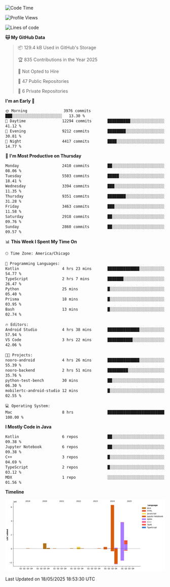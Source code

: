 <!--START_SECTION:waka-->
![Code Time](http://img.shields.io/badge/Code%20Time-1%2C265%20hrs%2017%20mins-blue)

![Profile Views](http://img.shields.io/badge/Profile%20Views-0-blue)

![Lines of code](https://img.shields.io/badge/From%20Hello%20World%20I%27ve%20Written-13.0%20million%20lines%20of%20code-blue)

**🐱 My GitHub Data** 

> 📦 129.4 kB Used in GitHub's Storage 
 > 
> 🏆 835 Contributions in the Year 2025
 > 
> 🚫 Not Opted to Hire
 > 
> 📜 47 Public Repositories 
 > 
> 🔑 6 Private Repositories 
 > 
**I'm an Early 🐤** 

```text
🌞 Morning                3976 commits        ███░░░░░░░░░░░░░░░░░░░░░░   13.30 % 
🌆 Daytime                12294 commits       ██████████░░░░░░░░░░░░░░░   41.12 % 
🌃 Evening                9212 commits        ████████░░░░░░░░░░░░░░░░░   30.81 % 
🌙 Night                  4417 commits        ████░░░░░░░░░░░░░░░░░░░░░   14.77 % 
```
📅 **I'm Most Productive on Thursday** 

```text
Monday                   2410 commits        ██░░░░░░░░░░░░░░░░░░░░░░░   08.06 % 
Tuesday                  5503 commits        █████░░░░░░░░░░░░░░░░░░░░   18.41 % 
Wednesday                3394 commits        ███░░░░░░░░░░░░░░░░░░░░░░   11.35 % 
Thursday                 9351 commits        ████████░░░░░░░░░░░░░░░░░   31.28 % 
Friday                   3463 commits        ███░░░░░░░░░░░░░░░░░░░░░░   11.58 % 
Saturday                 2918 commits        ██░░░░░░░░░░░░░░░░░░░░░░░   09.76 % 
Sunday                   2860 commits        ██░░░░░░░░░░░░░░░░░░░░░░░   09.57 % 
```


📊 **This Week I Spent My Time On** 

```text
🕑︎ Time Zone: America/Chicago

💬 Programming Languages: 
Kotlin                   4 hrs 23 mins       ██████████████░░░░░░░░░░░   54.77 % 
TypeScript               2 hrs 7 mins        ███████░░░░░░░░░░░░░░░░░░   26.47 % 
Python                   25 mins             █░░░░░░░░░░░░░░░░░░░░░░░░   05.40 % 
Prisma                   18 mins             █░░░░░░░░░░░░░░░░░░░░░░░░   03.95 % 
Bash                     13 mins             █░░░░░░░░░░░░░░░░░░░░░░░░   02.74 % 

🔥 Editors: 
Android Studio           4 hrs 38 mins       ██████████████░░░░░░░░░░░   57.94 % 
VS Code                  3 hrs 22 mins       ███████████░░░░░░░░░░░░░░   42.06 % 

🐱‍💻 Projects: 
nooro-android            4 hrs 26 mins       ██████████████░░░░░░░░░░░   55.39 % 
nooro-backend            2 hrs 51 mins       █████████░░░░░░░░░░░░░░░░   35.76 % 
python-test-bench        30 mins             ██░░░░░░░░░░░░░░░░░░░░░░░   06.30 % 
mobilertc-android-studio 12 mins             █░░░░░░░░░░░░░░░░░░░░░░░░   02.55 % 

💻 Operating System: 
Mac                      8 hrs               █████████████████████████   100.00 % 
```

**I Mostly Code in Java** 

```text
Kotlin                   6 repos             ██░░░░░░░░░░░░░░░░░░░░░░░   09.38 % 
Jupyter Notebook         6 repos             ██░░░░░░░░░░░░░░░░░░░░░░░   09.38 % 
C++                      3 repos             █░░░░░░░░░░░░░░░░░░░░░░░░   04.69 % 
TypeScript               2 repos             █░░░░░░░░░░░░░░░░░░░░░░░░   03.12 % 
MDX                      1 repo              ░░░░░░░░░░░░░░░░░░░░░░░░░   01.56 % 
```



**Timeline**

![Lines of Code chart](https://raw.githubusercontent.com/phanijsp/phanijsp/main/assets/bar_graph.png)


 Last Updated on 18/05/2025 18:53:30 UTC
<!--END_SECTION:waka-->
